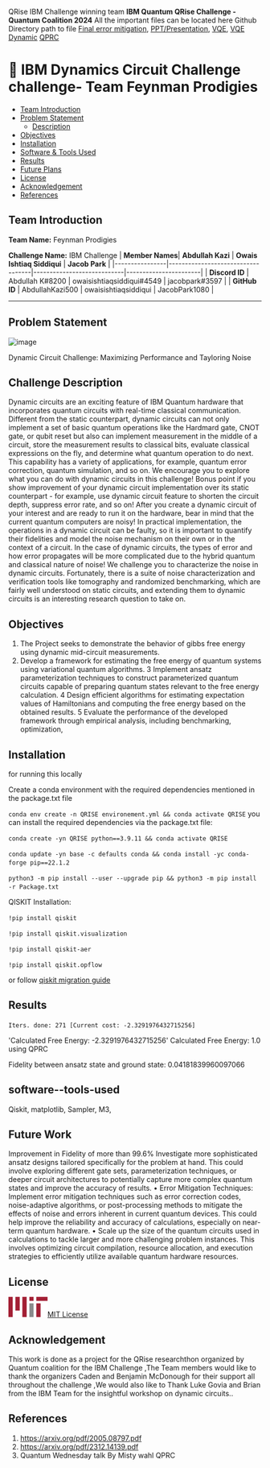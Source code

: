QRise IBM Challenge winning team
**IBM Quantum QRise Challenge -Quantum Coalition 2024**
All the important files can be located here Github Directory path to file [Final error mitigation](https://github.com/owaisishtiaqsiddiqui/QRISE/blob/main/FinalErrorMitigation.ipynb), [PPT/Presentation](https://github.com/owaisishtiaqsiddiqui/QRISE/blob/main/QRise_Final_PPT.pdf), [VQE](https://github.com/owaisishtiaqsiddiqui/QRISE/blob/main/VQE_simulation.ipynb), [VQE Dynamic](https://github.com/owaisishtiaqsiddiqui/QRISE/blob/main/VariationQuatumGibbs.ipynb) [QPRC](https://github.com/owaisishtiaqsiddiqui/QRISE/blob/main/VariationQuatumGibbsWithQPRC.ipynb)
# :space_invader: IBM Dynamics Circuit Challenge challenge- Team Feynman Prodigies 

- [Team Introduction](#team-introduction)
- [Problem Statement](#ProblemStatement)
  - [Description](#description)
- [Objectives](#Objectives)
- [Installation](#Installation)
- [Software & Tools Used](#software--tools-used)
- [Results](#Results)
- [Future Plans](#future-plans)
- [License](#license)
- [Acknowledgement](#Acknowledgement)
- [References](#references)

## Team Introduction
**Team Name:** Feynman Prodigies 

**Challenge Name:** IBM Challenge
|   **Member Names**| **Abdullah Kazi**                      | **Owais Ishtiaq Siddiqui** | **Jacob Park** |
|----------------|-----------------------------------|----------------------------|-----------------------|
| **Discord ID** | Abdullah K#8200                   | owaisishtiaqsiddiqui#4549  | jacobpark#3597        |
| **GitHub ID**  | AbdullahKazi500                   | owaisishtiaqsiddiqui       | JacobPark1080         |

----------------------


## Problem Statement
![image](https://github.com/owaisishtiaqsiddiqui/QRISE/assets/108402760/514cee08-6a08-4ccd-aa60-583d541c6a2f)

Dynamic Circuit Challenge: Maximizing Performance and Tayloring Noise

## Challenge Description 
Dynamic circuits are an exciting feature of IBM Quantum hardware that incorporates quantum circuits with real-time classical communication. Different from the static counterpart, dynamic circuits can not only implement a set of basic quantum operations like the Hardmard gate, CNOT gate, or qubit reset but also can implement measurement in the middle of a circuit, store the measurement results to classical bits, evaluate classical expressions on the fly, and determine what quantum operation to do next. This capability has a variety of applications, for example, quantum error correction, quantum simulation, and so on. We encourage you to explore what you can do with dynamic circuits in this challenge! Bonus point if you show improvement of your dynamic circuit implementation over its static counterpart - for example, use dynamic circuit feature to shorten the circuit depth, suppress error rate, and so on! After you create a dynamic circuit of your interest and are ready to run it on the hardware, bear in mind that the current quantum computers are noisy! In practical implementation, the operations in a dynamic circuit can be faulty, so it is important to quantify their fidelities and model the noise mechanism on their own or in the context of a circuit. In the case of dynamic circuits, the types of error and how error propagates will be more complicated due to the hybrid quantum and classical nature of noise! We challenge you to characterize the noise in dynamic circuits. Fortunately, there is a suite of noise characterization and verification tools like tomography and randomized benchmarking, which are fairly well understood on static circuits, and extending them to dynamic circuits is an interesting research question to take on.

## Objectives
1. The Project seeks to demonstrate the behavior of gibbs free energy using dynamic mid-circuit measurements.
2. Develop a framework for estimating the free energy of quantum systems using variational quantum algorithms.
3 Implement ansatz parameterization techniques to construct parameterized quantum circuits capable of preparing quantum states relevant to the free energy calculation.
4 Design efficient algorithms for estimating expectation values of Hamiltonians and computing the free energy based on the obtained results.
5 Evaluate the performance of the developed framework through empirical analysis, including benchmarking, optimization,

## Installation
for running this locally

Create a conda environment with the required dependencies mentioned in the package.txt file

`conda env create -n QRISE environement.yml && conda activate QRISE`
you can install the required dependencies via the package.txt file:

`conda create -yn QRISE python==3.9.11 && conda activate QRISE`

`conda update -yn base -c defaults conda && conda install -yc conda-forge pip==22.1.2`

`python3 -m pip install --user --upgrade pip && python3 -m pip install -r Package.txt`

QISKIT Installation:

`!pip install qiskit`

`!pip install qiskit.visualization`

`!pip install qiskit-aer`

`!pip install qiskit.opflow`

or follow [qiskit migration guide](https://docs.quantum.ibm.com/api/migration-guides/qiskit-opflow-module)

## Results
`Iters. done: 271 [Current cost: -2.3291976432715256]` 

'Calculated Free Energy: -2.3291976432715256'
Calculated Free Energy: 1.0 using QPRC
     
Fidelity between ansatz state and ground state: 0.04181839960097066

## software--tools-used
Qiskit, matplotlib, Sampler, M3, 
## Future Work
Improvement in Fidelity of more than 99.6%
Investigate more sophisticated ansatz designs tailored specifically
for the problem at hand. This could involve exploring different
gate sets, parameterization techniques, or deeper circuit
architectures to potentially capture more complex quantum
states and improve the accuracy of results.
• Error Mitigation Techniques:
Implement error mitigation techniques such as error correction
codes, noise-adaptive algorithms, or post-processing methods to
mitigate the effects of noise and errors inherent in current
quantum devices. This could help improve the reliability and
accuracy of calculations, especially on near-term quantum
hardware.
• Scale up the size of the quantum circuits used in calculations to
tackle larger and more challenging problem instances. This
involves optimizing circuit compilation, resource allocation, and
execution strategies to efficiently utilize available quantum
hardware resources.
## License

<a href="https://choosealicense.com/licenses/mit/"><img src="https://raw.githubusercontent.com/johnturner4004/readme-generator/master/src/components/assets/images/mit.svg" height=40 />MIT License</a>

## Acknowledgement 
This work is done as a project for the QRise researchthon
organized by Quantum coalition for the IBM Challenge ,The
Team members would like to thank the organizers Caden and
Benjamin McDonough for their support all throughout the
challenge ,We would also like to Thank Luke Govia and Brian
from the IBM Team for the insightful workshop on dynamic
circuits..

## References
1. https://arxiv.org/pdf/2005.08797.pdf
2. https://arxiv.org/pdf/2312.14139.pdf
3. Quantum Wednesday talk By Misty wahl QPRC
